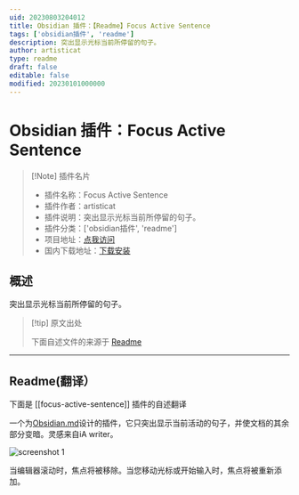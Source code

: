```yaml
---
uid: 20230803204012
title: Obsidian 插件：【Readme】Focus Active Sentence
tags: ['obsidian插件', 'readme']
description: 突出显示光标当前所停留的句子。
author: artisticat
type: readme
draft: false
editable: false
modified: 20230101000000
---
```


# Obsidian 插件：Focus Active Sentence

> [!Note] 插件名片
> - 插件名称：Focus Active Sentence
> - 插件作者：artisticat
> - 插件说明：突出显示光标当前所停留的句子。
> - 插件分类：['obsidian插件', 'readme']
> - 项目地址：[点我访问](https://github.com/artisticat1/focus-active-sentence)
> - 国内下载地址：[下载安装](https://pkmer.cn/products/plugin/pluginMarket/?focus-active-sentence)

## 概述

突出显示光标当前所停留的句子。



> [!tip] 原文出处
> 
>下面自述文件的来源于 [Readme](https://ghproxy.net/https://raw.githubusercontent.com/artisticat1/focus-active-sentence/main/README.md)
> 

---

## Readme(翻译）

下面是 [[focus-active-sentence]] 插件的自述翻译


一个为[Obsidian.md](https://obsidian.md/)设计的插件，它只突出显示当前活动的句子，并使文档的其余部分变暗。灵感来自iA writer。

![screenshot 1](./screenshot_1.png)

当编辑器滚动时，焦点将被移除。当您移动光标或开始输入时，焦点将被重新添加。



